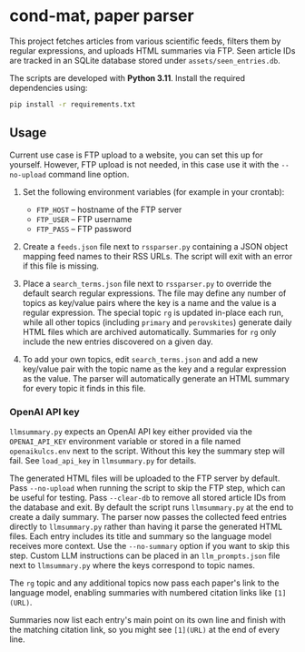 # cond-mat, paper parser

This project fetches articles from various scientific feeds, filters them by
regular expressions, and uploads HTML summaries via FTP. Seen article IDs are
tracked in an SQLite database stored under `assets/seen_entries.db`.

The scripts are developed with **Python&nbsp;3.11**. Install the required
dependencies using:

```bash
pip install -r requirements.txt
```

## Usage
Current use case is FTP upload to a website, you can set this up for yourself. However, FTP upload is not needed, in this case use it with the `--no-upload` command line option.

1. Set the following environment variables (for example in your crontab):
   - `FTP_HOST` – hostname of the FTP server
   - `FTP_USER` – FTP username
   - `FTP_PASS` – FTP password

2. Create a `feeds.json` file next to `rssparser.py` containing a JSON
   object mapping feed names to their RSS URLs. The script will exit with an
   error if this file is missing.
3. Place a `search_terms.json` file next to `rssparser.py` to
   override the default search regular expressions. The file may define any
  number of topics as key/value pairs where the key is a name and the value is
  a regular expression.  The special topic `rg` is updated in-place each run,
  while all other topics (including `primary` and `perovskites`) generate daily
  HTML files which are archived automatically.
   Summaries for `rg` only include the new entries discovered on a given day.
4. To add your own topics, edit `search_terms.json` and add a new key/value
   pair with the topic name as the key and a regular expression as the value.
   The parser will automatically generate an HTML summary for every topic it
   finds in this file.

### OpenAI API key

`llmsummary.py` expects an OpenAI API key either provided via the `OPENAI_API_KEY` environment variable or stored in a file named `openaikulcs.env` next to the script. Without this key the summary step will fail. See `load_api_key` in `llmsummary.py` for details.

The generated HTML files will be uploaded to the FTP server by default. Pass
`--no-upload` when running the script to skip the FTP step, which can be useful
for testing.  Pass `--clear-db` to remove all stored article IDs from the database and exit.
By default the script runs `llmsummary.py` at the end to create a daily summary.
The parser now passes the collected feed entries directly to `llmsummary.py` rather than
having it parse the generated HTML files. Each entry includes its title and summary so the
  language model receives more context. Use the `--no-summary` option if you want to skip
  this step. Custom LLM instructions can be placed in an `llm_prompts.json` file
next to `llmsummary.py` where the keys correspond to topic names.

The `rg` topic and any additional topics now pass each paper's link to the
language model, enabling summaries with numbered citation links like
`[1](URL)`.

Summaries now list each entry's main point on its own line and finish with the
matching citation link, so you might see `[1](URL)` at the end of every line.

